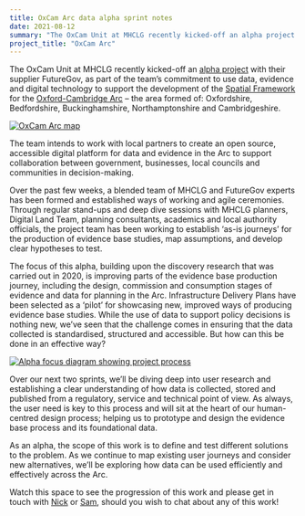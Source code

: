 ```yaml
---
title: OxCam Arc data alpha sprint notes
date: 2021-08-12
summary: "The OxCam Unit at MHCLG recently kicked-off an alpha project with their supplier FutureGov."
project_title: "OxCam Arc"
---
```


The OxCam Unit at MHCLG recently kicked-off an [alpha project](https://www.gov.uk/service-manual/agile-delivery/how-the-alpha-phase-works) with their supplier FutureGov, as part of the team’s commitment to use data, evidence and digital technology to support the development of the [Spatial Framework](https://www.gov.uk/government/publications/planning-for-sustainable-growth-in-the-oxford-cambridge-arc-spatial-framework/planning-for-sustainable-growth-in-the-oxford-cambridge-arc-an-introduction-to-the-spatial-framework) for the [Oxford-Cambridge Arc](https://www.gov.uk/government/publications/oxford-cambridge-arc/oxford-cambridge-arc#what-is-the-arc) – the area formed of: Oxfordshire, Bedfordshire, Buckinghamshire, Northamptonshire and Cambridgeshire.

<a href="https://res.cloudinary.com/digital-land/image/upload/v1628759665/Oxcam_map_wn_1_wlo2qe.jpg" title="Conservation area page"><img src="https://res.cloudinary.com/digital-land/image/upload/v1628759665/Oxcam_map_wn_1_wlo2qe.jpg" alt="OxCam Arc map"></a>



The team intends to work with local partners to create an open source, accessible digital platform for data and evidence in the Arc to support collaboration between government, businesses, local councils and communities in decision-making.

Over the past few weeks, a blended team of MHCLG and FutureGov experts has been formed and established ways of working and agile ceremonies. Through regular stand-ups and deep dive sessions with MHCLG planners, Digital Land Team, planning consultants, academics and local authority officials, the project team has been working to establish ‘as-is journeys’ for the production of evidence base studies, map assumptions, and develop clear hypotheses to test.

The focus of this alpha, building upon the discovery research that was carried out in 2020, is improving parts of the evidence base production journey, including the design, commission and consumption stages of evidence and data for planning in the Arc. Infrastructure Delivery Plans have been selected as a ‘pilot’ for showcasing new, improved ways of producing evidence base studies. While the use of data to support policy decisions is nothing new, we’ve seen that the challenge comes in ensuring that the data collected is standardised, structured and accessible. But how can this be done in an effective way?

 
<a href="https://res.cloudinary.com/digital-land/image/upload/v1628759666/WN_1_alpha_focus_image_dgrowr.png" title="Alpha focus area"><img src="https://res.cloudinary.com/digital-land/image/upload/v1628759666/WN_1_alpha_focus_image_dgrowr.png" alt="Alpha focus diagram showing project process"></a>


Over our next two sprints, we’ll be diving deep into user research and establishing a clear understanding of how data is collected, stored and published from a regulatory, service and technical point of view. As always, the user need is key to this process and will sit at the heart of our human-centred design process; helping us to prototype and design the evidence base process and its foundational data.

As an alpha, the scope of this work is to define and test different solutions to the problem. As we continue to map existing user journeys and consider new alternatives, we’ll be exploring how data can be used efficiently and effectively across the Arc.

Watch this space to see the progression of this work and please get in touch with [Nick](mailto:nick.parlantzas@communities.gov.uk) or [Sam](mailto:sam.hearmon@communities.gov.uk), should you wish to chat about any of this work!

